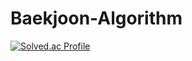 # Baekjoon-Algorithm
[![Solved.ac Profile](http://mazassumnida.wtf/api/v2/generate_badge?boj=kgm331)](https://solved.ac/kgm331/)
